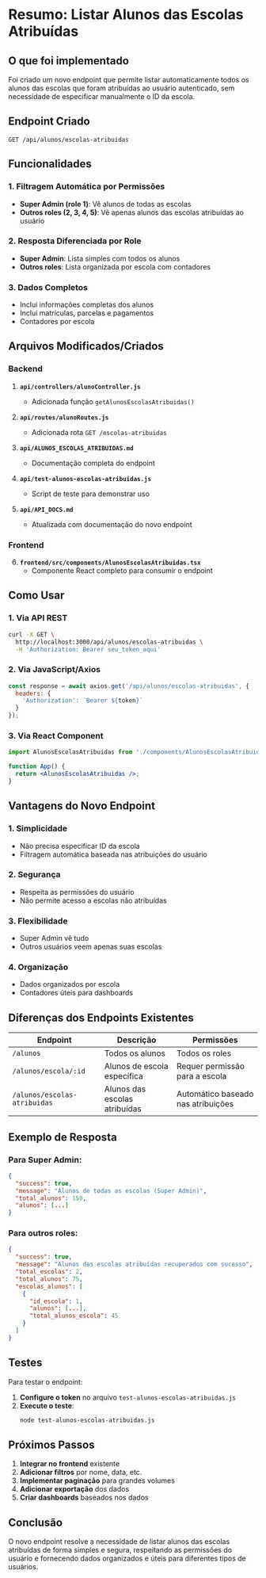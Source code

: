 # Resumo: Listar Alunos das Escolas Atribuídas

## O que foi implementado

Foi criado um novo endpoint que permite listar automaticamente todos os alunos das escolas que foram atribuídas ao usuário autenticado, sem necessidade de especificar manualmente o ID da escola.

## Endpoint Criado

```
GET /api/alunos/escolas-atribuidas
```

## Funcionalidades

### 1. **Filtragem Automática por Permissões**
- **Super Admin (role 1)**: Vê alunos de todas as escolas
- **Outros roles (2, 3, 4, 5)**: Vê apenas alunos das escolas atribuídas ao usuário

### 2. **Resposta Diferenciada por Role**
- **Super Admin**: Lista simples com todos os alunos
- **Outros roles**: Lista organizada por escola com contadores

### 3. **Dados Completos**
- Inclui informações completas dos alunos
- Inclui matrículas, parcelas e pagamentos
- Contadores por escola

## Arquivos Modificados/Criados

### Backend
1. **`api/controllers/alunoController.js`**
   - Adicionada função `getAlunosEscolasAtribuidas()`

2. **`api/routes/alunoRoutes.js`**
   - Adicionada rota `GET /escolas-atribuidas`

3. **`api/ALUNOS_ESCOLAS_ATRIBUIDAS.md`**
   - Documentação completa do endpoint

4. **`api/test-alunos-escolas-atribuidas.js`**
   - Script de teste para demonstrar uso

5. **`api/API_DOCS.md`**
   - Atualizada com documentação do novo endpoint

### Frontend
6. **`frontend/src/components/AlunosEscolasAtribuidas.tsx`**
   - Componente React completo para consumir o endpoint

## Como Usar

### 1. **Via API REST**
```bash
curl -X GET \
  http://localhost:3000/api/alunos/escolas-atribuidas \
  -H 'Authorization: Bearer seu_token_aqui'
```

### 2. **Via JavaScript/Axios**
```javascript
const response = await axios.get('/api/alunos/escolas-atribuidas', {
  headers: {
    'Authorization': `Bearer ${token}`
  }
});
```

### 3. **Via React Component**
```jsx
import AlunosEscolasAtribuidas from './components/AlunosEscolasAtribuidas';

function App() {
  return <AlunosEscolasAtribuidas />;
}
```

## Vantagens do Novo Endpoint

### 1. **Simplicidade**
- Não precisa especificar ID da escola
- Filtragem automática baseada nas atribuições do usuário

### 2. **Segurança**
- Respeita as permissões do usuário
- Não permite acesso a escolas não atribuídas

### 3. **Flexibilidade**
- Super Admin vê tudo
- Outros usuários veem apenas suas escolas

### 4. **Organização**
- Dados organizados por escola
- Contadores úteis para dashboards

## Diferenças dos Endpoints Existentes

| Endpoint | Descrição | Permissões |
|----------|-----------|------------|
| `/alunos` | Todos os alunos | Todos os roles |
| `/alunos/escola/:id` | Alunos de escola específica | Requer permissão para a escola |
| `/alunos/escolas-atribuidas` | Alunos das escolas atribuídas | Automático baseado nas atribuições |

## Exemplo de Resposta

### Para Super Admin:
```json
{
  "success": true,
  "message": "Alunos de todas as escolas (Super Admin)",
  "total_alunos": 150,
  "alunos": [...]
}
```

### Para outros roles:
```json
{
  "success": true,
  "message": "Alunos das escolas atribuídas recuperados com sucesso",
  "total_escolas": 2,
  "total_alunos": 75,
  "escolas_alunos": [
    {
      "id_escola": 1,
      "alunos": [...],
      "total_alunos_escola": 45
    }
  ]
}
```

## Testes

Para testar o endpoint:

1. **Configure o token** no arquivo `test-alunos-escolas-atribuidas.js`
2. **Execute o teste**:
   ```bash
   node test-alunos-escolas-atribuidas.js
   ```

## Próximos Passos

1. **Integrar no frontend** existente
2. **Adicionar filtros** por nome, data, etc.
3. **Implementar paginação** para grandes volumes
4. **Adicionar exportação** dos dados
5. **Criar dashboards** baseados nos dados

## Conclusão

O novo endpoint resolve a necessidade de listar alunos das escolas atribuídas de forma simples e segura, respeitando as permissões do usuário e fornecendo dados organizados e úteis para diferentes tipos de usuários. 